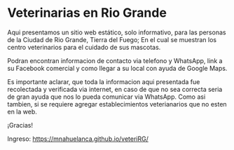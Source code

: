 # Veterinarias en Rio Grande

Aqui presentamos un sitio web estático, solo informativo, para las personas de la
Ciudad de Rio Grande, Tierra del Fuego; En el cual se muestran los centro veterinarios para el cuidado de sus mascotas.

Podran encontran informacion de contacto via telefono y WhatsApp, link a su Facebook comercial y como llegar a su local con ayuda de Google Maps.

Es importante aclarar, que toda la informacion aqui presentada fue recolectada y verificada via internet, en caso de que no sea correcta seria de gran ayuda que nos lo pueda comunicar via WhatsApp. Como asi tambien, si se requiere agregar establecimientos veterianarios que no esten en la web.

¡Gracias!

Ingreso: https://mnahuelanca.github.io/veteriRG/
